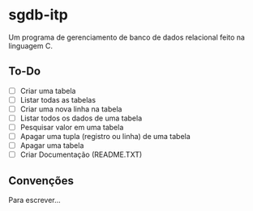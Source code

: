 # sgdb-itp
Um programa de gerenciamento de banco de dados relacional feito na linguagem C.

## To-Do

- [ ] Criar uma tabela
- [ ] Listar todas as tabelas
- [ ] Criar uma nova linha na tabela
- [ ] Listar todos os dados de uma tabela
- [ ] Pesquisar valor em uma tabela
- [ ] Apagar uma tupla (registro ou linha) de uma tabela
- [ ] Apagar uma tabela
- [ ] Criar Documentação (README.TXT)

## Convenções

Para escrever...



